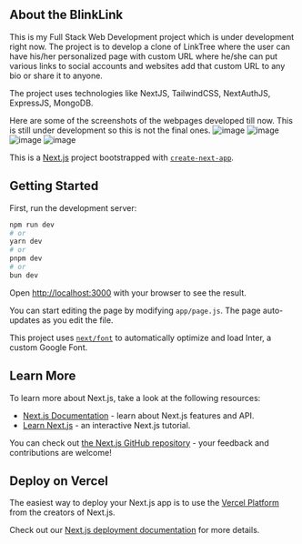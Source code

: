 ## About the BlinkLink

This is my Full Stack Web Development project which is under development right now. The project is to develop a clone of LinkTree where the user can have his/her personalized page with custom URL where he/she can put various links to social accounts and websites add that custom URL to any bio or share it to anyone.

The project uses technologies like NextJS, TailwindCSS, NextAuthJS, ExpressJS, MongoDB.  

Here are some of the screenshots of the webpages developed till now. This is still under development so this is not the final ones.
![image](https://github.com/SohaChauhan/blinklink/assets/125130415/fd379923-9611-481a-937e-5e9aed5582fd)
![image](https://github.com/SohaChauhan/blinklink/assets/125130415/c07a0ac1-168b-44ee-9e9e-1e52564de108)
![image](https://github.com/SohaChauhan/blinklink/assets/125130415/e7a45756-b4f6-4b67-9113-c434bf96e352)
![image](https://github.com/SohaChauhan/blinklink/assets/125130415/184f457d-d36b-496f-93e2-5d8223fcfcdd)

This is a [Next.js](https://nextjs.org/) project bootstrapped with [`create-next-app`](https://github.com/vercel/next.js/tree/canary/packages/create-next-app).

## Getting Started

First, run the development server:

```bash
npm run dev
# or
yarn dev
# or
pnpm dev
# or
bun dev
```

Open [http://localhost:3000](http://localhost:3000) with your browser to see the result.

You can start editing the page by modifying `app/page.js`. The page auto-updates as you edit the file.

This project uses [`next/font`](https://nextjs.org/docs/basic-features/font-optimization) to automatically optimize and load Inter, a custom Google Font.

## Learn More

To learn more about Next.js, take a look at the following resources:

- [Next.js Documentation](https://nextjs.org/docs) - learn about Next.js features and API.
- [Learn Next.js](https://nextjs.org/learn) - an interactive Next.js tutorial.

You can check out [the Next.js GitHub repository](https://github.com/vercel/next.js/) - your feedback and contributions are welcome!

## Deploy on Vercel

The easiest way to deploy your Next.js app is to use the [Vercel Platform](https://vercel.com/new?utm_medium=default-template&filter=next.js&utm_source=create-next-app&utm_campaign=create-next-app-readme) from the creators of Next.js.

Check out our [Next.js deployment documentation](https://nextjs.org/docs/deployment) for more details.
